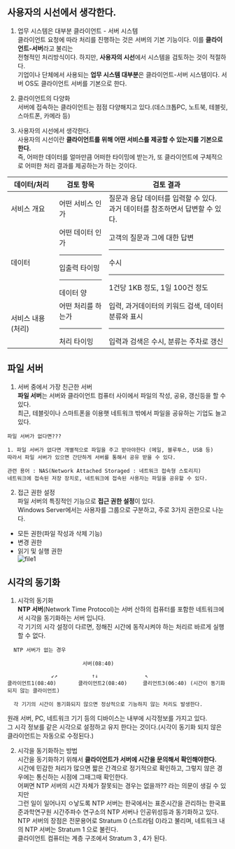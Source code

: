 ## 사용자의 시선에서 생각한다.

1. 업무 시스템은 대부분 클라이언트 - 서버 시스템  
클라이언트 요청에 따라 처리를 진행하는 것은 서버의 기본 기능이다. 이를 **클라이언트-서버**라고 불리는  
전형적인 처리방식이다. 하지만, **사용자의 시선**에서 시스템을 검토하는 것이 적절하다.  
기업이나 단체에서 사용되는 **업무 시스템 대부분**은 클라이언트-서버 시스템이다. 서버 OS도 클라이언트 서버를 기본으로 한다.  

2. 클라이언트의 다양화  
서버에 접속하는 클라이언트는 점점 다양해지고 있다.(데스크톱PC, 노트북, 테블릿, 스마트폰, 카메라 등)  

3. 사용자의 시선에서 생각한다.  
사용자의 시선이란 **클라이언트를 위해 어떤 서비스를 제공할 수 있는지를 기본으로 한다.**  
즉, 어떠한 데이터를 얼마만큼 어떠한 타이밍에 받는가, 또 클라이언트에 구체적으로 어떠한 처리 결과를 제공하는가 하는 것이다.  
  
|**데이터/처리**|**검토 항목**|**검토 결과**|
|------|---|---|
|서비스 개요|어떤 서비스 인가|질문과 응답 데이터를 입력할 수 있다. <br> 과거 데이터를 참조하면서 답변할 수 있다.|
|데이터|어떤 데이터 인가 <hr>입출력 타이밍 <hr> 데이터 양|고객의 질문과 그에 대한 답변 <hr> 수시 <hr> 1건당 1KB 정도, 1일 100건 정도|
|서비스 내용(처리)|어떤 처리를 하는가 <hr> 처리 타이밍|입력, 과거데이터의 키워드 검색, 데이터 분류와 표시 <hr> 입력과 검색은 수시, 분류는 주차로 갱신|  


## 파일 서버

1. 서버 중에서 가장 친근한 서버  
**파일 서버**는 서버와 클라이언트 컴퓨터 사이에서 파일의 작성, 공유, 갱신등을 할 수 있다.  
최근, 테블릿이나 스마트폰을 이용햇 네트워크 밖에서 파일을 공유하는 기업도 늘고 있다.  
```
파일 서버가 없다면???

1. 파일 서버가 없다면 개별적으로 파일을 주고 받아야한다 (메일, 블루투스, USB 등)
따라서 파일 서버가 있으면 간단하게 서버를 통해서 공유 받을 수 있다.

관련 용어 : NAS(Network Attached Storaged : 네트워크 접속형 스토리지)
네트워크에 접속된 저장 장치로, 네트워크에 접속된 사용자는 파일을 공유할 수 있다.

```  

2. 접근 권한 설정  
파일 서버의 특징적인 기능으로 **접근 권한 설정**이 있다.  
Windows Server에서는 사용자를 그룹으로 구분하고, 주로 3가지 권한으로 나눈다.  
* 모든 권한(파일 작성과 삭제 기능)
* 변경 권한
* 읽기 및 실행 권한  
![file1](https://user-images.githubusercontent.com/79488695/180676188-f22ab287-ca23-4fe5-b904-b47be8ff3ad9.jpg)  

## 시각의 동기화

1. 시각의 동기화  
**NTP 서버**(Network Time Protocol)는 서버 산하의 컴퓨터를 포함한 네트워크에서 시각을 동기화하는 서버 입니다.  
각 기기의 시각 설정이 다르면, 정해진 시간에 동작시켜야 하는 처리르 바르게 실행할 수 없다.  
```
  NTP 서버가 없는 경우
  
                        서버(08:40)
                        
              ↙↗           ↑↓               ↖
클라이언트1(08:40)       클라이언트2(08:40)     클리언트3(06:40) (시간이 동기화 되지 않는 클라이언트)

  각 기기의 시간이 동기화되지 않으면 정상적으로 기능하지 않는 처리도 발생한다.

```   
원래 서버, PC, 네트워크 기기 등의 디바이스는 내부에 시각정보를 가지고 있다.  
그 시각 정보를 같은 시각으로 설정하고 유지 한다는 것이다.(시각이 동기화 되지 않은 클라이언트는 자동으로 수정된다.)  

2. 시각을 동기화하는 방법  
시간을 동기화하기 위해서 **클라이언트가 서버에 시간을 문의해서 확인해야한다.**  
시간에 민감한 처리가 많으면 짧은 간격으로 정기적으로 확인하고, 그렇지 않은 경우에는 통신하는 시점에 그때그때 확인한다.  
어쩌면 NTP 서버의 시간 자체가 잘못되는 경우는 없을까?? 라는 의문이 생길 수 있지만  
그런 일이 일어나지 ㅇ낳도록 NTP 서버는 한국에서는 표준시간을 관리하는 한국표준과학연구원 시간주파수 연구소의 NTP 서버나 인공위성등과 동기화하고 있다.  
NTP 서버의 장점은 전문용어로 Stratum 0 (스트라텀 0)라고 불리며, 네트워크 내의 NTP 서버는 Stratum 1 으로 불린다.  
클라이언트 컴퓨터는 계층 구조에서 Stratum 3 , 4가 된다.
